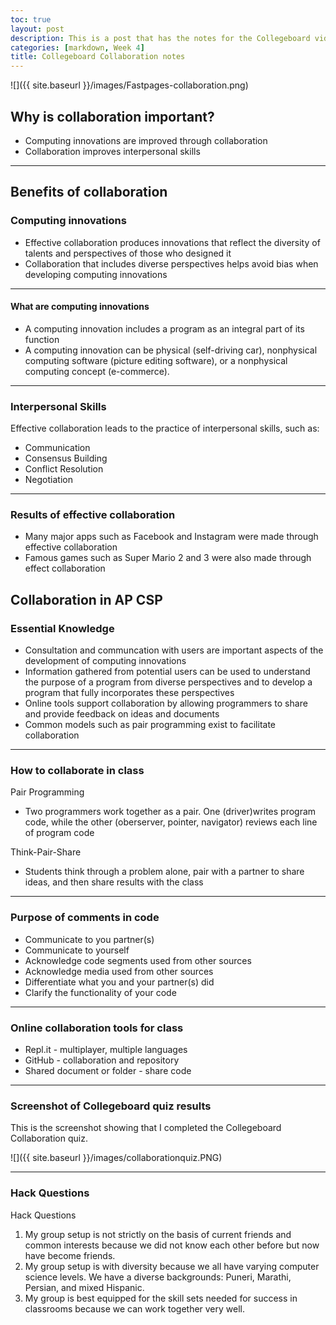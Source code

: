 ```yaml
---
toc: true
layout: post
description: This is a post that has the notes for the Collegeboard videos on collaboration
categories: [markdown, Week 4]
title: Collegeboard Collaboration notes
---
```


![]({{ site.baseurl }}/images/Fastpages-collaboration.png)

## Why is collaboration important?
- Computing innovations are improved through collaboration
- Collaboration improves interpersonal skills

---

## Benefits of collaboration

### Computing innovations
- Effective collaboration produces innovations that reflect the diversity of talents and perspectives of those who designed it
- Collaboration that includes diverse perspectives helps avoid bias when developing computing innovations

---

#### What are computing innovations
- A computing innovation includes a program as an integral part of its function
- A computing innovation can be physical (self-driving car), nonphysical computing software (picture editing software), or a nonphysical computing concept (e-commerce).

---

### Interpersonal Skills
Effective collaboration leads to the practice of interpersonal skills, such as:
  - Communication
  - Consensus Building
  - Conflict Resolution
  - Negotiation

---

### Results of effective collaboration
- Many major apps such as Facebook and Instagram were made through effective collaboration
- Famous games such as Super Mario 2 and 3 were also made through effect collaboration

## Collaboration in AP CSP

### Essential Knowledge
- Consultation and communcation with users are important aspects of the development of computing innovations
- Information gathered from potential users can be used to understand the purpose of a program from diverse perspectives and to develop a program that fully incorporates these perspectives
- Online tools support collaboration by allowing programmers to share and provide feedback on ideas and documents
- Common models such as pair programming exist to facilitate collaboration

---

### How to collaborate in class

Pair Programming
- Two programmers work together as a pair. One (driver)writes program code, while the other (oberserver, pointer, navigator) reviews each line of program code

Think-Pair-Share
- Students think through a problem alone, pair with a partner to share ideas, and then share results with the class

---

### Purpose of comments in code
- Communicate to you partner(s)
- Communicate to yourself
- Acknowledge code segments used from other sources
- Acknowledge media used from other sources
- Differentiate what you and your partner(s) did
- Clarify the functionality of your code

---

### Online collaboration tools for class
- Repl.it - multiplayer, multiple languages
- GitHub - collaboration and repository
- Shared document or folder - share code

---

### Screenshot of Collegeboard quiz results

This is the screenshot showing that I completed the Collegeboard Collaboration quiz.

![]({{ site.baseurl }}/images/collaborationquiz.PNG)

---

### Hack Questions
Hack Questions
1. My group setup is not strictly on the basis of current friends and common interests because we did not know each other before but now have become friends.
2. My group setup is with diversity because we all have varying computer science levels. We have a diverse backgrounds: Puneri, Marathi, Persian, and mixed Hispanic.
3. My group is best equipped for the skill sets needed for success in classrooms because we can work together very well.